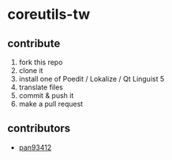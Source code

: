 # coreutils-tw
## contribute
1. fork this repo
2. clone it
3. install one of Poedit / Lokalize / Qt Linguist 5
4. translate files
5. commit & push it
6. make a pull request

## contributors
- [pan93412](https://www.github.com/pan93412)

